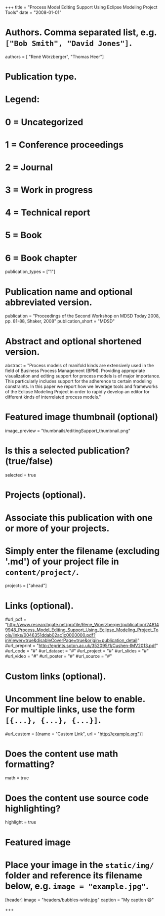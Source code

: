 +++
title = "Process Model Editing Support Using Eclipse Modeling Project Tools"
date = "2008-01-01"

# Authors. Comma separated list, e.g. `["Bob Smith", "David Jones"]`.
authors = [ "René Wörzberger", "Thomas Heer"]

# Publication type.
# Legend:
# 0 = Uncategorized
# 1 = Conference proceedings
# 2 = Journal
# 3 = Work in progress
# 4 = Technical report
# 5 = Book
# 6 = Book chapter
publication_types = ["1"]

# Publication name and optional abbreviated version.
publication = "Proceedings of the Second Workshop on MDSD Today 2008, pp. 81-88, Shaker, 2008"
publication_short = "MDSD"

# Abstract and optional shortened version.
abstract = "Process models of manifold kinds are extensively used in the field of Business Process Management (BPM). Providing appropriate visualization and editing support for process models is of major importance. This particularly includes support for the adherence to certain modeling constraints. In this paper we report how we leverage tools and frameworks of the Eclipse Modeling Project in order to rapidly develop an editor for different kinds of interrelated process models."

# Featured image thumbnail (optional)
image_preview = "thumbnails/editingSupport_thumbnail.png"

# Is this a selected publication? (true/false)
selected = true

# Projects (optional).
#   Associate this publication with one or more of your projects.
#   Simply enter the filename (excluding '.md') of your project file in `content/project/`.
projects = ["ahead"]

# Links (optional).
#url_pdf = "http://www.researchgate.net/profile/Rene_Woerzberger/publication/248149948_Process_Model_Editing_Support_Using_Eclipse_Modeling_Project_Tools/links/0046351ddab02ac1c0000000.pdf?inViewer=true&disableCoverPage=true&origin=publication_detail"
#url_preprint = "http://eprints.soton.ac.uk/352095/1/Cushen-IMV2013.pdf"
#url_code = "#"
#url_dataset = "#"
#url_project = "#"
#url_slides = "#"
#url_video = "#"
#url_poster = "#"
#url_source = "#"

# Custom links (optional).
#   Uncomment line below to enable. For multiple links, use the form `[{...}, {...}, {...}]`.
#url_custom = [{name = "Custom Link", url = "http://example.org"}]

# Does the content use math formatting?
math = true

# Does the content use source code highlighting?
highlight = true

# Featured image
# Place your image in the `static/img/` folder and reference its filename below, e.g. `image = "example.jpg"`.
[header]
image = "headers/bubbles-wide.jpg"
caption = "My caption :smile:"

+++
